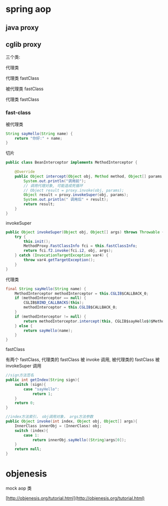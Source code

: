 # spring aop

## java proxy

## cglib proxy

三个类:

代理类

代理类 fastClass

被代理类 fastClass

代理类 fastClass

### fast-class

被代理类

```java
String sayHello(String name) {
    return "你好:" + name;
}
```

切片

```java
public class BeanInterceptor implements MethodInterceptor {
 
    @Override
    public Object intercept(Object obj, Method method, Object[] params, MethodProxy proxy) throws Throwable {
        System.out.println("调用前");
        // 调用代理对象, 可能造成死循环
        // Object result = proxy.invoke(obj, params);
        Object result = proxy.invokeSuper(obj, params);
        System.out.println(" 调用后" + result);
        return result;
    }
}
```

invokeSuper

```java
public Object invokeSuper(Object obj, Object[] args) throws Throwable {
    try {
        this.init();
        MethodProxy.FastClassInfo fci = this.fastClassInfo;
        return fci.f2.invoke(fci.i2, obj, args); 
    } catch (InvocationTargetException var4) {
        throw var4.getTargetException();
    }
}
```

代理类

```java
final String sayHello(String name) {
    MethodInterceptor methodInterceptor = this.CGLIB$CALLBACK_0;
    if (methodInterceptor == null) {
        CGLIB$BIND_CALLBACKS(this);
        methodInterceptor = this.CGLIB$CALLBACK_0;
    }
    if (methodInterceptor != null) {
        return methodInterceptor.intercept(this, CGLIB$sayHello$0$Method,  new Object[] { name }, CGLIB$sayHello$0$Proxy);
    } else {
        return sayHello(name);
    }
}
```

fastClass

有两个 fastClass,  代理类的 fastClass 被 invoke 调用,  被代理类的 fastClass 被 invokeSuper 调用

```java
//sign方法签名
public int getIndex(String sign){
    switch (sign){
        case "sayHello":
            return 1;
    }
    return 0;
}

//index方法索引， obj调用对象， args方法参数
public Object invoke(int index, Object obj, Object[] args){
    InnerClass innerObj = (InnerClass) obj;
    switch (index){
        case 1:
            return innerObj.sayHello((String)args[0]);
    }
    return null;
}
```

#  objenesis

mock aop 类

[http://objenesis.org/tutorial.html](http://objenesis.org/tutorial.html)